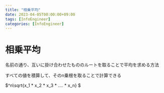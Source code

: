 ```yaml
---
title: "相乗平均"
date: 2023-04-05T00:00:00+09:00
tags: [InfoEngineer]
categories: [InfoEngineer]
---
```

# 相乗平均

名前の通り、互いに掛け合わせたもののルートを取ることで平均を求める方法

すべての値を積算して、そのn乗根を取ることで計算できる

$^n\sqrt{x_1 * x_2 * x_3 * .... *  x_n} $